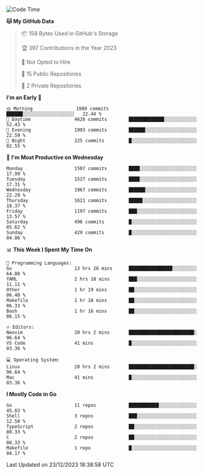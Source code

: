<!--START_SECTION:waka-->
![Code Time](http://img.shields.io/badge/Code%20Time-297%20hrs%2024%20mins-blue)

**🐱 My GitHub Data** 

> 📦 158 Bytes Used in GitHub's Storage 
 > 
> 🏆 397 Contributions in the Year 2023
 > 
> 🚫 Not Opted to Hire
 > 
> 📜 15 Public Repositories 
 > 
> 🔑 2 Private Repositories 
 > 
**I'm an Early 🐤** 

```text
🌞 Morning                1980 commits        ██████░░░░░░░░░░░░░░░░░░░   22.44 % 
🌆 Daytime                4626 commits        █████████████░░░░░░░░░░░░   52.43 % 
🌃 Evening                1993 commits        ██████░░░░░░░░░░░░░░░░░░░   22.59 % 
🌙 Night                  225 commits         █░░░░░░░░░░░░░░░░░░░░░░░░   02.55 % 
```
📅 **I'm Most Productive on Wednesday** 

```text
Monday                   1587 commits        ████░░░░░░░░░░░░░░░░░░░░░   17.99 % 
Tuesday                  1527 commits        ████░░░░░░░░░░░░░░░░░░░░░   17.31 % 
Wednesday                1967 commits        ██████░░░░░░░░░░░░░░░░░░░   22.29 % 
Thursday                 1621 commits        █████░░░░░░░░░░░░░░░░░░░░   18.37 % 
Friday                   1197 commits        ███░░░░░░░░░░░░░░░░░░░░░░   13.57 % 
Saturday                 496 commits         █░░░░░░░░░░░░░░░░░░░░░░░░   05.62 % 
Sunday                   429 commits         █░░░░░░░░░░░░░░░░░░░░░░░░   04.86 % 
```


📊 **This Week I Spent My Time On** 

```text
💬 Programming Languages: 
Go                       13 hrs 26 mins      ████████████████░░░░░░░░░   64.88 % 
YAML                     2 hrs 18 mins       ███░░░░░░░░░░░░░░░░░░░░░░   11.11 % 
Other                    1 hr 19 mins        ██░░░░░░░░░░░░░░░░░░░░░░░   06.40 % 
Makefile                 1 hr 18 mins        ██░░░░░░░░░░░░░░░░░░░░░░░   06.33 % 
Bash                     1 hr 16 mins        ██░░░░░░░░░░░░░░░░░░░░░░░   06.15 % 

🔥 Editors: 
Neovim                   20 hrs 2 mins       ████████████████████████░   96.64 % 
VS Code                  41 mins             █░░░░░░░░░░░░░░░░░░░░░░░░   03.36 % 

💻 Operating System: 
Linux                    20 hrs 2 mins       ████████████████████████░   96.64 % 
Mac                      41 mins             █░░░░░░░░░░░░░░░░░░░░░░░░   03.36 % 
```

**I Mostly Code in Go** 

```text
Go                       11 repos            ███████████░░░░░░░░░░░░░░   45.83 % 
Shell                    3 repos             ███░░░░░░░░░░░░░░░░░░░░░░   12.50 % 
TypeScript               2 repos             ██░░░░░░░░░░░░░░░░░░░░░░░   08.33 % 
C                        2 repos             ██░░░░░░░░░░░░░░░░░░░░░░░   08.33 % 
Makefile                 1 repo              █░░░░░░░░░░░░░░░░░░░░░░░░   04.17 % 
```




 Last Updated on 23/12/2023 18:38:58 UTC
<!--END_SECTION:waka-->
